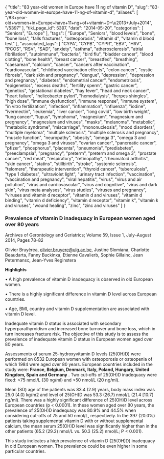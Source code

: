 {
    "title": "83 year-old women in Europe have 11 ng of vitamin D",
    "slug": "83-year-old-women-in-europe-have-11-ng-of-vitamin-d",
    "aliases": [
        "/83+year-old+women+in+Europe+have+11+ng+of+vitamin+D+\u2013+July+2014",
        "/5397"
    ],
    "tiki_page_id": 5397,
    "date": "2014-05-20",
    "categories": [
        "Seniors",
        "Europe"
    ],
    "tags": [
        "Europe",
        "Seniors",
        "blood levels",
        "bone",
        "bone loss",
        "falls fractures",
        "osteoporosis",
        "vitamin d",
        "vitamin d blood test"
    ],
    "associated_tags": [
        "CYPA",
        "CYPB",
        "CYPR",
        "EBV",
        "HRV",
        "PCOS",
        "RSV",
        "SAD",
        "anxiety",
        "asthma",
        "atherosclerosis",
        "atrial fibrillation",
        "autoimmune",
        "bacteria",
        "bird flu",
        "bladder cancer",
        "blood clotting",
        "bone health",
        "breast cancer",
        "breastfed",
        "breathing",
        "caesarean",
        "calcium",
        "cancer",
        "cancers after vaccination",
        "cardiovascular",
        "childhood vaccination effects",
        "colon cancer",
        "cystic fibrosis",
        "dark skin and pregnancy",
        "dengue",
        "depression",
        "depression and pregnancy",
        "diabetes",
        "endometrial cancer",
        "endometriosis",
        "epigenetics",
        "excess deaths",
        "fertility sperm",
        "gastric cancer",
        "genetics",
        "gestational diabetes",
        "hay fever",
        "head and neck cancer",
        "heart failure",
        "helicobacter pylori",
        "hemodialysis",
        "herpes shingles",
        "high dose",
        "immune dysfunction",
        "immune response",
        "immune system",
        "in vitro fertilization",
        "infection",
        "inflammation",
        "influenza",
        "iodine",
        "ivermectin",
        "leukemia",
        "liver cancer",
        "long covid",
        "low birth weight",
        "lung cancer",
        "lupus",
        "lymphoma",
        "magnesium",
        "magnesium and pregnancy",
        "magnesium and viruses",
        "masks",
        "melanoma",
        "metabolic",
        "metabolic syndrome",
        "miscarriage",
        "mononucleosis",
        "mood disorders",
        "multiple myeloma",
        "multiple sclerosis",
        "multiple sclerosis and pregnancy",
        "muscle function",
        "neuropathy",
        "obesity",
        "omega 3",
        "omega 3 and pregnancy",
        "omega 3 and viruses",
        "ovarian cancer",
        "pancreatic cancer",
        "pfizer",
        "phosphorus",
        "placenta",
        "pneumonia",
        "prediabetes",
        "preeclampsia",
        "pregnancy",
        "preterm",
        "preterm and omega 3",
        "prostate cancer",
        "red meat",
        "respiratory",
        "retinopathy",
        "rheumatoid arthritis",
        "skin cancer",
        "statins",
        "stillbirth",
        "stroke",
        "systemic sclerosis",
        "telomere",
        "therapeutic intervention",
        "thyroid cancer",
        "tuberculosis",
        "type 1 diabetes",
        "ultraviolet light",
        "urinary tract infection",
        "vaccination",
        "vaccination and pregnancy",
        "viral hepatitis",
        "virus",
        "virus and air pollution",
        "virus and cardiovascular",
        "virus and cognitive",
        "virus and dark skin",
        "virus meta analyses",
        "virus studies",
        "viruses and pregnancy",
        "viruses and vitamin d receptor",
        "vitamin d and viruses",
        "vitamin d binding",
        "vitamin d deficiency",
        "vitamin d receptor",
        "vitamin k",
        "vitamin k and viruses",
        "wound healing",
        "zinc",
        "zinc and viruses"
    ]
}


### Prevalence of vitamin D inadequacy in European women aged over 80 years

Archives of Gerontology and Geriatrics; Volume 59, Issue 1, July–August 2014, Pages 78–82

Olivier Bruyèrea, olivier.bruyere@ulg.ac.be, Justine Slomiana, Charlotte Beaudarta, Fanny Buckinxa, Etienne Cavalierb, Sophie Gillainc, Jean Petermansc, Jean-Yves Reginstera

 **Highlights** 

• A high prevalence of vitamin D inadequacy is observed in old European women.

• There is a highly significant difference in vitamin D level across European countries.

• Age, BMI, country and vitamin D supplementation are associated with vitamin D level.

Inadequate vitamin D status is associated with secondary hyperparathyroidism and increased bone turnover and bone loss, which in turn increases fracture risk. The objective of this study is to assess the prevalence of inadequate vitamin D status in European women aged over 80 years.

Assessments of serum 25-hydroxyvitamin D levels (25(OH)D) were performed on 8532 European women with osteoporosis or osteopenia of which 1984 were aged over 80 years. European countries included in the study were:  **France, Belgium, Denmark, Italy, Poland, Hungary, United Kingdom, Spain and Germany** . Two cut-offs of 25(OH)D inadequacy were fixed: <75 nmol/L (30 ng/ml) and <50 nmol/L (20 ng/ml).

Mean (SD) age of the patients was 83.4 (2.9) years, body mass index was 25.0 (4.0) kg/m2 and level of 25(OH)D was 53.3 (26.7) nmol/L (21.4 <span>[10.7]</span> ng/ml). There was a highly significant difference of 25(OH)D level across European countries (p < 0.0001). In these women aged over 80 years, the prevalence of 25(OH)D inadequacy was 80.9% and 44.5% when considering cut-offs of 75 and 50 nmol/L, respectively. In the 397 (20.0%) patients taking supplemental vitamin D with or without supplemental calcium, the mean serum 25(OH)D level was significantly higher than in the other patients (65.2 (29.2) nmol/L vs. 50.3 (25.2) nmol/L; P < 0.001).

This study indicates a high prevalence of vitamin D (25(OH)D) inadequacy in old European women. The prevalence could be even higher in some particular countries.